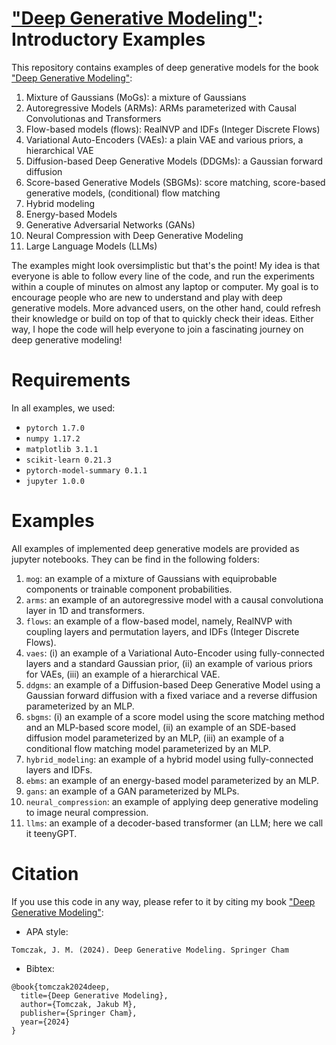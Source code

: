 # <a href="https://link.springer.com/book/10.1007/978-3-031-64087-2" target="_blank">"Deep Generative Modeling"</a>: Introductory Examples

This repository contains examples of deep generative models for the book <a href="https://link.springer.com/book/10.1007/978-3-031-64087-2" target="_blank">"Deep Generative Modeling"</a>:
1. Mixture of Gaussians (MoGs): a mixture of Gaussians 
2. Autoregressive Models (ARMs): ARMs parameterized with Causal Convolutionas and Transformers
3. Flow-based models (flows): RealNVP and IDFs (Integer Discrete Flows)
4. Variational Auto-Encoders (VAEs): a plain VAE and various priors, a hierarchical VAE
5. Diffusion-based Deep Generative Models (DDGMs): a Gaussian forward diffusion
6. Score-based Generative Models (SBGMs): score matching, score-based generative models, (conditional) flow matching
7. Hybrid modeling
8. Energy-based Models
9. Generative Adversarial Networks (GANs)
10. Neural Compression with Deep Generative Modeling
11. Large Language Models (LLMs)

The examples might look oversimplistic but that's the point! My idea is that everyone is able to follow every line of the code, and run the experiments within a couple of minutes on almost any laptop or computer. My goal is to encourage people who are new to understand and play with deep generative models. More advanced users, on the other hand, could refresh their knowledge or build on top of that to quickly check their ideas. Either way, I hope the code will help everyone to join a fascinating journey on deep generative modeling!

# Requirements
In all examples, we used:
- `pytorch 1.7.0`
- `numpy 1.17.2`
- `matplotlib 3.1.1`
- `scikit-learn 0.21.3`
- `pytorch-model-summary 0.1.1`
- `jupyter 1.0.0`


# Examples
All examples of implemented deep generative models are provided as jupyter notebooks. They can be find in the following folders:
1. `mog`: an example of a mixture of Gaussians with equiprobable components or trainable component probabilities. 
2. `arms`: an example of an autoregressive model with a causal convolutiona layer in 1D and transformers.
3. `flows`: an example of a flow-based model, namely, RealNVP with coupling layers and permutation layers, and IDFs (Integer Discrete Flows).
4. `vaes`: (i) an example of a Variational Auto-Encoder using fully-connected layers and a standard Gaussian prior, (ii) an example of various priors for VAEs, (iii) an example of a hierarchical VAE.
5. `ddgms`: an example of a Diffusion-based Deep Generative Model using a Gaussian forward diffusion with a fixed variace and a reverse diffusion parameterized by an MLP.
6. `sbgms`: (i) an example of a score model using the score matching method and an MLP-based score model, (ii) an example of an SDE-based diffusion model parameterized by an MLP, (iii) an example of a conditional flow matching model parameterized by an MLP.
7. `hybrid_modeling`: an example of a hybrid model using fully-connected layers and IDFs.
8. `ebms`: an example of an energy-based model parameterized by an MLP.
9. `gans`: an example of a GAN parameterized by MLPs.
10. `neural_compression`: an example of applying deep generative modeling to image neural compression.
11. `llms`: an example of a decoder-based transformer (an LLM; here we call it teenyGPT.


# Citation
If you use this code in any way, please refer to it by citing my book <a href="https://link.springer.com/book/10.1007/978-3-031-64087-2" target="_blank">"Deep Generative Modeling"</a>:
- APA style:
```
Tomczak, J. M. (2024). Deep Generative Modeling. Springer Cham
```
- Bibtex:
```
@book{tomczak2024deep,
  title={Deep Generative Modeling},
  author={Tomczak, Jakub M},
  publisher={Springer Cham},
  year={2024}
}
```
